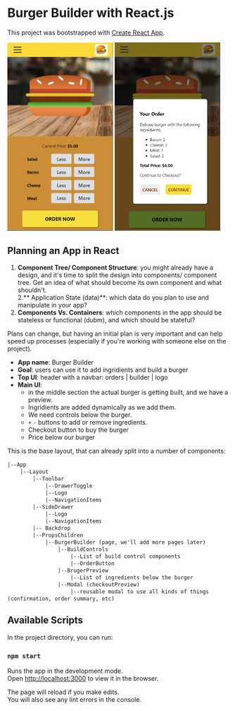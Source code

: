 # Burger Builder with React.js

This project was bootstrapped with [Create React App](https://github.com/facebook/create-react-app).


<p float="left">
  <img src="imgs/mobile.png" width="240" />
  <img src="imgs/checkout.png" width="240" /> 
</p>

## Planning an App in React 

1. **Component Tree/ Component Structure**: you might already have a design, and it's time to split the design into components/ component tree. Get an idea of what should become its own component and what shouldn't.  
2.** Application State (data)**: which data do you plan to use and manipulate in your app? 
3. **Components Vs. Containers**: which components in the app should be stateless or functional (dubm), and which should be stateful?

Plans can change, but having an initial plan is very important and can help speed up processes (especially if you're working with someone else on the project).

- **App name**: Burger Builder 
- **Goal**: users can use it to add ingridients and build a burger
- **Top UI**: header with a navbar: orders | builder | logo
- **Main UI**: 
	- in the middle section the actual burger is getting built, and we have a preview. 
	- Ingridients are added dynamically as we add them. 
	- We need controls below the burger. 
	- `+` `-` buttons to add or remove ingredients. 
	- Checkout button to buy the burger
	- Price below our burger

This is the base layout, that can already split into a number of components: 


```
|--App
	|--Layout      
		│--Toolbar
			|--DrawerToggle
			|--Logo
			|--NavigationItems
		|--SideDrawer
			|--Logo
			|--NavigationItems
		|--	Backdrop
		|--PropsChildren
			|--BurgerBuilder (page, we'll add more pages later)
				|--BuildControls
					|--List of build control components
					|--OrderButton 
				|--BrugerPreview
					|--List of ingredients below the burger
				|--Modal (checkoutPreview)
					|--reusable modal to use all kinds of things (confirmation, order summary, etc)
```

## Available Scripts

In the project directory, you can run:

### `npm start`

Runs the app in the development mode.<br />
Open [http://localhost:3000](http://localhost:3000) to view it in the browser.

The page will reload if you make edits.<br />
You will also see any lint errors in the console.